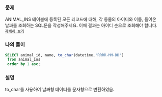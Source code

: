 ### 문제
ANIMAL_INS 테이블에 등록된 모든 레코드에 대해, 각 동물의 아이디와 이름, 들어온 날짜를 조회하는 SQL문을 작성해주세요. 이때 결과는 아이디 순으로 조회해야 합니다. [`자세히 보기`](https://programmers.co.kr/learn/courses/30/lessons/59414)

### 나의 풀이
```sql
SELECT animal_id, name, to_char(datetime,'RRRR-MM-DD')
 from animal_ins
 order by 1 asc;
```

### 설명
to_char를 사용하여 날짜형 데이터를 문자형으로 변환하였음.